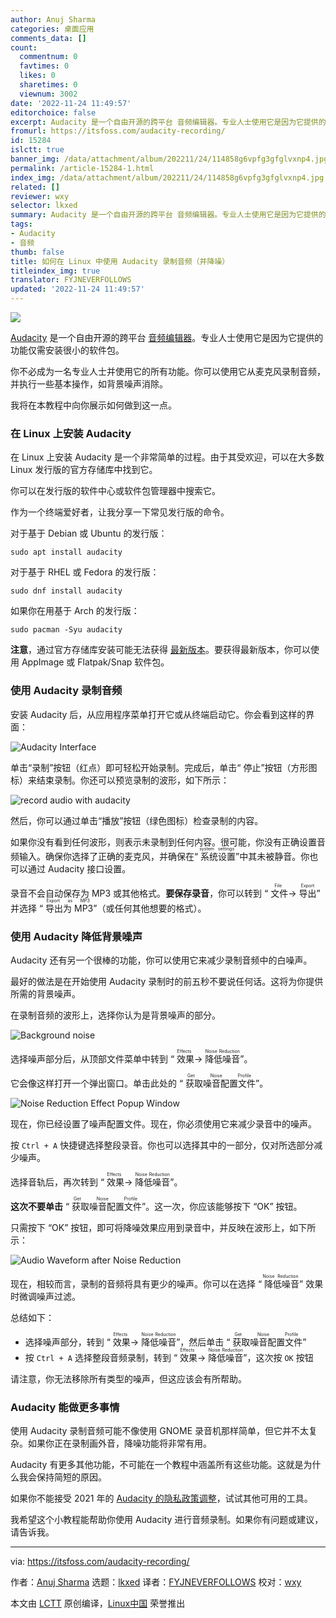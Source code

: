 ```yaml
---
author: Anuj Sharma
categories: 桌面应用
comments_data: []
count:
  commentnum: 0
  favtimes: 0
  likes: 0
  sharetimes: 0
  viewnum: 3002
date: '2022-11-24 11:49:57'
editorchoice: false
excerpt: Audacity 是一个自由开源的跨平台 音频编辑器。专业人士使用它是因为它提供的功能仅需安装很小的软件包。
fromurl: https://itsfoss.com/audacity-recording/
id: 15284
islctt: true
banner_img: /data/attachment/album/202211/24/114858g6vpfg3gfglvxnp4.jpg
permalink: /article-15284-1.html
index_img: /data/attachment/album/202211/24/114858g6vpfg3gfglvxnp4.jpg.thumb.jpg
related: []
reviewer: wxy
selector: lkxed
summary: Audacity 是一个自由开源的跨平台 音频编辑器。专业人士使用它是因为它提供的功能仅需安装很小的软件包。
tags:
- Audacity
- 音频
thumb: false
title: 如何在 Linux 中使用 Audacity 录制音频（并降噪）
titleindex_img: true
translator: FYJNEVERFOLLOWS
updated: '2022-11-24 11:49:57'
---
```


![](/data/attachment/album/202211/24/114858g6vpfg3gfglvxnp4.jpg)


[Audacity](https://github.com/audacity/audacity) 是一个自由开源的跨平台 [音频编辑器](https://itsfoss.com/best-audio-editors-linux/)。专业人士使用它是因为它提供的功能仅需安装很小的软件包。


你不必成为一名专业人士并使用它的所有功能。你可以使用它从麦克风录制音频，并执行一些基本操作，如背景噪声消除。


我将在本教程中向你展示如何做到这一点。


### 在 Linux 上安装 Audacity


在 Linux 上安装 Audacity 是一个非常简单的过程。由于其受欢迎，可以在大多数 Linux 发行版的官方存储库中找到它。


你可以在发行版的软件中心或软件包管理器中搜索它。


作为一个终端爱好者，让我分享一下常见发行版的命令。


对于基于 Debian 或 Ubuntu 的发行版：



```
sudo apt install audacity

```

对于基于 RHEL 或 Fedora 的发行版：



```
sudo dnf install audacity

```

如果你在用基于 Arch 的发行版：



```
sudo pacman -Syu audacity

```

**注意**，通过官方存储库安装可能无法获得 [最新版本](https://github.com/audacity/audacity/releases)。要获得最新版本，你可以使用 AppImage 或 Flatpak/Snap 软件包。


### 使用 Audacity 录制音频


安装 Audacity 后，从应用程序菜单打开它或从终端启动它。你会看到这样的界面：


![Audacity Interface](/data/attachment/album/202211/24/114957bc79kqqqwwaazmew.png)


单击“录制”按钮（红点）即可轻松开始录制。完成后，单击“ 停止”按钮（方形图标）来结束录制。你还可以预览录制的波形，如下所示：


![record audio with audacity](/data/attachment/album/202211/24/114957xe8fexufrl8hh56o.png)


然后，你可以通过单击“播放”按钮（绿色图标）检查录制的内容。


如果你没有看到任何波形，则表示未录制到任何内容。很可能，你没有正确设置音频输入。确保你选择了正确的麦克风，并确保在“<ruby> 系统设置 <rt>  system settings </rt></ruby>”中其未被静音。你也可以通过 Audacity 接口设置。


录音不会自动保存为 MP3 或其他格式。**要保存录音**，你可以转到 “<ruby> 文件 <rt>  File </rt></ruby> → <ruby> 导出 <rt>  Export </rt></ruby>” 并选择 “<ruby> 导出为 MP3 <rt>  Export as MP3 </rt></ruby>”（或任何其他想要的格式）。


### 使用 Audacity 降低背景噪声


Audacity 还有另一个很棒的功能，你可以使用它来减少录制音频中的白噪声。


最好的做法是在开始使用 Audacity 录制时的前五秒不要说任何话。这将为你提供所需的背景噪声。


在录制音频的波形上，选择你认为是背景噪声的部分。


![Background noise](/data/attachment/album/202211/24/114958t5q2h191s9eq2oqd.png)


选择噪声部分后，从顶部文件菜单中转到 “<ruby> 效果 <rt>  Effects </rt></ruby> → <ruby> 降低噪音 <rt>  Noise Reduction </rt></ruby>”。


它会像这样打开一个弹出窗口。单击此处的 “<ruby> 获取噪音配置文件 <rt>  Get Noise Profile </rt></ruby>”。


![Noise Reduction Effect Popup Window](/data/attachment/album/202211/24/114958hcqhoohbjno0hpbn.png)


现在，你已经设置了噪声配置文件。现在，你必须使用它来减少录音中的噪声。


按 `Ctrl + A` 快捷键选择整段录音。你也可以选择其中的一部分，仅对所选部分减少噪声。


选择音轨后，再次转到 “<ruby> 效果 <rt>  Effects </rt></ruby> → <ruby> 降低噪音 <rt>  Noise Reduction </rt></ruby>”。


**这次不要单击** “<ruby> 获取噪音配置文件 <rt>  Get Noise Profile </rt></ruby>”。这一次，你应该能够按下 “OK” 按钮。


只需按下 “OK” 按钮，即可将降噪效果应用到录音中，并反映在波形上，如下所示：


![Audio Waveform after Noise Reduction](/data/attachment/album/202211/24/114958aplrrwciqi76j8i8.png)


现在，相较而言，录制的音频将具有更少的噪声。你可以在选择 “<ruby> 降低噪音 <rt>  Noise Reduction </rt></ruby>” 效果时微调噪声过滤。


总结如下：


* 选择噪声部分，转到 “<ruby> 效果 <rt>  Effects </rt></ruby> → <ruby> 降低噪音 <rt>  Noise Reduction </rt></ruby>”，然后单击 “<ruby> 获取噪音配置文件 <rt>  Get Noise Profile </rt></ruby>”
* 按 `Ctrl + A` 选择整段音频录制，转到 “<ruby> 效果 <rt>  Effects </rt></ruby> → <ruby> 降低噪音 <rt>  Noise Reduction </rt></ruby>”，这次按 `OK` 按钮


请注意，你无法移除所有类型的噪声，但这应该会有所帮助。


### Audacity 能做更多事情


使用 Audacity 录制音频可能不像使用 GNOME 录音机那样简单，但它并不太复杂。如果你正在录制画外音，降噪功能将非常有用。


Audacity 有更多其他功能，不可能在一个教程中涵盖所有这些功能。这就是为什么我会保持简短的原因。


如果你不能接受 2021 年的 [Audacity 的隐私政策调整](https://news.itsfoss.com/audacity-fiasco-fork/)，试试其他可用的工具。


我希望这个小教程能帮助你使用 Audacity 进行音频录制。如果你有问题或建议，请告诉我。




---


via: <https://itsfoss.com/audacity-recording/>


作者：[Anuj Sharma](https://itsfoss.com/author/anuj/) 选题：[lkxed](https://github.com/lkxed) 译者：[FYJNEVERFOLLOWS](https://github.com/FYJNEVERFOLLOWS) 校对：[wxy](https://github.com/wxy)


本文由 [LCTT](https://github.com/LCTT/TranslateProject) 原创编译，[Linux中国](https://linux.cn/) 荣誉推出